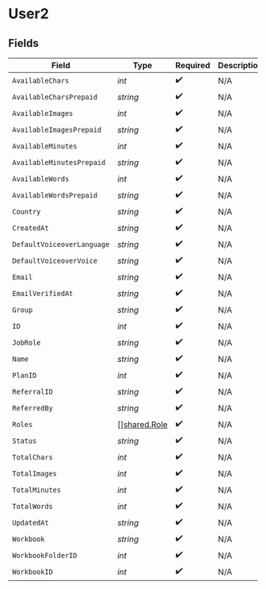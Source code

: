 # User2


## Fields

| Field                                        | Type                                         | Required                                     | Description                                  |
| -------------------------------------------- | -------------------------------------------- | -------------------------------------------- | -------------------------------------------- |
| `AvailableChars`                             | *int*                                        | :heavy_check_mark:                           | N/A                                          |
| `AvailableCharsPrepaid`                      | *string*                                     | :heavy_check_mark:                           | N/A                                          |
| `AvailableImages`                            | *int*                                        | :heavy_check_mark:                           | N/A                                          |
| `AvailableImagesPrepaid`                     | *string*                                     | :heavy_check_mark:                           | N/A                                          |
| `AvailableMinutes`                           | *int*                                        | :heavy_check_mark:                           | N/A                                          |
| `AvailableMinutesPrepaid`                    | *string*                                     | :heavy_check_mark:                           | N/A                                          |
| `AvailableWords`                             | *int*                                        | :heavy_check_mark:                           | N/A                                          |
| `AvailableWordsPrepaid`                      | *string*                                     | :heavy_check_mark:                           | N/A                                          |
| `Country`                                    | *string*                                     | :heavy_check_mark:                           | N/A                                          |
| `CreatedAt`                                  | *string*                                     | :heavy_check_mark:                           | N/A                                          |
| `DefaultVoiceoverLanguage`                   | *string*                                     | :heavy_check_mark:                           | N/A                                          |
| `DefaultVoiceoverVoice`                      | *string*                                     | :heavy_check_mark:                           | N/A                                          |
| `Email`                                      | *string*                                     | :heavy_check_mark:                           | N/A                                          |
| `EmailVerifiedAt`                            | *string*                                     | :heavy_check_mark:                           | N/A                                          |
| `Group`                                      | *string*                                     | :heavy_check_mark:                           | N/A                                          |
| `ID`                                         | *int*                                        | :heavy_check_mark:                           | N/A                                          |
| `JobRole`                                    | *string*                                     | :heavy_check_mark:                           | N/A                                          |
| `Name`                                       | *string*                                     | :heavy_check_mark:                           | N/A                                          |
| `PlanID`                                     | *int*                                        | :heavy_check_mark:                           | N/A                                          |
| `ReferralID`                                 | *string*                                     | :heavy_check_mark:                           | N/A                                          |
| `ReferredBy`                                 | *string*                                     | :heavy_check_mark:                           | N/A                                          |
| `Roles`                                      | [][shared.Role](../../models/shared/role.md) | :heavy_check_mark:                           | N/A                                          |
| `Status`                                     | *string*                                     | :heavy_check_mark:                           | N/A                                          |
| `TotalChars`                                 | *int*                                        | :heavy_check_mark:                           | N/A                                          |
| `TotalImages`                                | *int*                                        | :heavy_check_mark:                           | N/A                                          |
| `TotalMinutes`                               | *int*                                        | :heavy_check_mark:                           | N/A                                          |
| `TotalWords`                                 | *int*                                        | :heavy_check_mark:                           | N/A                                          |
| `UpdatedAt`                                  | *string*                                     | :heavy_check_mark:                           | N/A                                          |
| `Workbook`                                   | *string*                                     | :heavy_check_mark:                           | N/A                                          |
| `WorkbookFolderID`                           | *int*                                        | :heavy_check_mark:                           | N/A                                          |
| `WorkbookID`                                 | *int*                                        | :heavy_check_mark:                           | N/A                                          |
